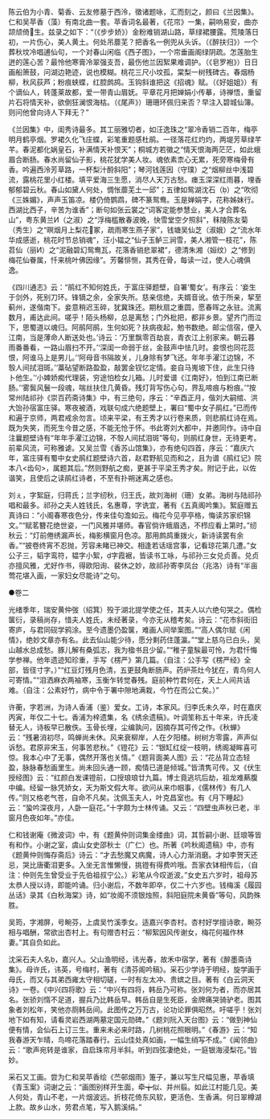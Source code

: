<!-- { "loadSidebar": true } -->
陈云伯为小青、菊香、云友修墓于西泠，徵诸题咏，汇而刻之，颜曰《兰因集》。仁和吴苹香（藻）有南北曲一套。苹香词名最著，《花帘》一集，嗣响易安，曲亦颉颃倚生。兹录之如下：“（《步步娇》）金粉难销湖山路，草绿裙腰露。荒陵落日初，一片伤心，美人黄土。何处吊蘼芜？把香名一例兜从头诉。（《醉扶归》）一个葬秋坟冷唱逋仙句，一个对春山闲临《西子图》，一个帘垂画阁绿阴疏。怎莲胎生迸的莲心苦？最怜他寒膏冷翠强支吾，最伤他兰因絮果难调护。（《皂罗袍》）日日画船箫鼓，问湖边艳迹，说也模糊。桃花三尺小坟孤，棠梨一树残碑古。春烟杨柳，秋风荻芦；粉痕蛱蝶，红腔鹧鸪。玉钩斜谁把这《招魂》赋。（《好姐姐》）有个谪仙人，转蓬莱故都，爱一带青山眉妩。平章花月把婵娟小传摹，诗禅悟，重留片石将情天补，欲倒狂澜恨海枯。（《尾声》）珊珊环佩归来否？早注入碧城仙簿。则问他曾向诗人下拜无？”

《兰因集》中，闺秀诗最多。其工丽雅切者，如汪逸珠之“翠冷香销二百年，梅亭明月鹤亭烟。罗裙久化飞庄蝶，彩笔重题感杜鹃。一径落花红灼灼，两堤芳草绿芊芊。春泥都化娲皇石，补满情天补恨天”；桐城方若徽之“情天恨海两茫茫，如此蛾眉合断肠。春水尚留仙子影，桃花犹学美人妆。魂依素柰心无累，死旁寒梅骨有香。吟遍西泠芳草路，一杯梨汁酹斜阳”；琴河钱莲因（守璞）之“烟柳丝中浅碧流，露桃花里小红楼。填平爱海三生愿，消尽人天万古愁。瘗玉深深红雨暮，埋香郁郁碧云秋。春山如黛人何处，惆怅蘼芜土一邱”；五律如鸳湖沈石（）之“吹彻《三姝媚》，声声玉笛凉。楼仍倚鹦鹉，碑不篆鸳鸯。玉是婵娟字，花称姊妹行。西湖比西子，辛苦为谁香”；断句如张云裳之“词客定能参慧业，美人才合葬名山”，粤东黄兰И（之淑）之“浮梅槛散春波晚，快雪堂空夕照斜”，秣陵陈友菊（秀生）之“暝烟月上梨花冢，疏雨寒生燕子家”，钱塘吴仙芝（淑娥）之“流水年华成感逝，桃花时节总销魂”，汪小韫之“仙子玉鲈三涧雪，美人湘管一枝花”，陈苕仙（丽И）之“泥融碧幻鸳鸯瓦，花落香销悲翠裙”，德清朱湘（姮纹）之“修到梅花仙眷属，忏来桃叶佛因缘”。芳馨悱恻，其秀在骨，每读一过，使人心魂俱逸。

《四川通志》云：“鹃红不知何姓氏，于富庄驿题壁，自署‘蜀女’。有序云：‘妾生于剑外，死别刀环。锋镝之余，全家失所。慈亲信绝，夫婿音讹。依于所亲，挈至蓟州，遂偕南下。妾意稍迟玉碎，犹冀珠还。期秋扇之重圆，愿春晖之永驻。流离数月，甫达此间。嗟乎！陌头杨柳，总是离愁；门外枇把，都非乡景。望齐门而泣下，思蜀道以魂归。阿鹃阿鹃，生何如死？扶病夜起，勉书数绝。邮尘信宿，便入江南，当是薄命人断送处也。’诗云：‘万里飘零百劫哀，青衣江上别家来。朝云暮雨番番看，一路山眉扫不开。’‘深闺一命弱于丝，金鼓声中怯几时。妾恨也同花蕊恨，阿谁马上是男儿。’‘阿母音书隔故关，儿身除有梦飞还。年年手濯江边锦，不彀人间拭泪斑。’‘藁砧望断路盈盈，敲罢金钗忆定情。妾自马嵬坡下住，此生只待卜他生。’‘小婢娇痴代理装，穷途怕检女儿箱。儿时爱谱《江南好》，怕到江南已断肠。’‘雾鬓风鬟一段魂，喘丝扶住几黄昏。残灯背写伤心句，界乱啼痕与粉痕。’“按常州陆祁孙《崇百药斋诗集》中，有三绝句，序云：“辛酉正月，偕刘大嗣绾、洪大饴孙宿富庄驿。寒夜被酒，戏联句成六绝题壁上，署曰“蜀中女子鹃红。”已而传和遍于京师，两君戒余勿言。顷来平梁，有王秀才以行卷来质，则悲鹃红诗在焉。既为失笑，而死生今昔之感，不能无怆于怀。书此寄刘大都中，并邀同作。诗中自注曩题壁诗有“年年手濯江边锦，不彀人间拭泪斑”等句，则鹃红身世，无待更考。前辈风流，可称雅谑。又吴兰雪《香苏山馆集》，亦有绝句四首，序云：“嘉庆六年，富庄驿有蜀中女史鹃红题壁诗六首，赵君野航见而和之，且为谱《鹃红记》院本八<齿句>，属题其后。”然则野航之痴，更甚于平梁王秀才矣。附记于此，以佐谐笑，且使后之读鹃红诗者，不至有扑朔迷离之感也。

刘ぇ，字絮庭，归蒋氏；兰字纫秋，归王氏，故刘海树（珊）女弟。海树与陆祁孙唱和最多。祁孙之夫人姓钱氏，名惠尊，字诜宜，著有《五真阁吟集》。絮庭赠五真诗曰：“小阁春寒夜色分，传来佳句澹如云。梅花今见亭亭格，悔读苏家织锦文。”“赋茗簪花绝世姿，一门风雅并堪师。春官倘许蛾眉选，不栉应看上第时。”纫秋云：“灯前倦绣漏声长，梅影横窗月色凉。那用鹧鸪重拨火，新诗读罢有余香。”“披卷终宵不忍抛，芳容未睹已神交。相逢若话瑶宫事，记看琼花第几遭。”女公子三，韬字鸾符，韫字小絮，字霞裾，皆读书工咏，与祁孙三女兑贞善。兑贞亦擅风雅，尤好作书，得欧阳询、裴休之妙，故祁孙寄李凤台（兆洛）诗有“半亩莺花堪入画，一家妇女尽能诗”之句。




●卷二

光绪季年，瑞安黄仲弢（绍箕）殁于湖北提学使之任，其夫人以六绝句哭之。偶检箧衍，录稿尚存，惜夫人姓氏，未经著录，今亦无从稽考矣。诗云：“花市斜街旧寄庐，与君同砚学鸦涂。至今遗墨仍盈箧，难画人间举案图。”“高人偶尔赋《闲情》，绝妙文章亦有名。此去仙山能少待，愿分剩药住蓬瀛。”“堂上慈乌已白头，吴山越水总成愁。豚儿解有桑弧志，我为楹书且少留。”“稚子童騃最可怜，为君忏悔学参禅。他年遗迹知珍重，手写《楞严》第几篇。（自注：公手写《楞严经》全部，皆径寸字。）”“红豆灯残月色清，五更鼓角断肠声。药炉茶灶今犹在，青鸟何人可寄情。”“泪洒麻衣两袖寒，玉衡乍转觉春残。庭前种竹君何在，天上人间共话难。（自注：公素好竹，病中令于署中隙地满栽，今竹在而公亡矣。）”

许蘅，字若洲，为诗人香浦（鉴）爱女。工诗，本家风。归李氏未久卒，时在嘉庆丙寅，年仅二十七。香浦为梓遗集，名《绣余遗稿》。叶调笙称五十年来，许氏凌替无人，诗板早已散佚。玉骨长埋，尘编孰问，因摘存其可传之作。《秋蝉》云：“残暑消初尽，鸣蝉尚未休。风来衰柳岸，人在夕阳楼。树树方零露，声声似诉愁。君原非宋玉，何事苦悲秋。”《镫花》云：“银缸红绽一枝明，绣阁凝眸喜可惊。我本心中了无事，偶然开落也关情。”《题背面美人图》云：“花丛背立态轻盈，脉脉春愁画里生。尚未回头通一顾，痴情已道是倾城。”皆清隽可传。又《伏生授经图》云：“红颜白发课镫前，口授琅琅廿九篇。博士竟逃坑后劫，祖龙难爇腹中编。经留一脉凭娇女，天为斯文假大年。欲问从来巾帼事，《儒林传》有几人传。”则又格老气苍，自命不凡矣。沈佩玉夫人，叶克昌室也。有《月下睡起》云：“蛩吟深夜月，人卧一庭花。”十字颇为士林传诵。又云：“四壁虫声秋已老，半窗月色夜如年。”亦佳。

仁和钱谢庵《微波词》中，有《题黄仲则词集金缕曲》词，其哲嗣小谢、廷琅等皆有和作。小谢之室，虞山女史邵秋士（广仁）也。所著《吟秋阁遗稿》中，亦有《题黄仲则悔存斋后》诗云：“才去愁魔又病魔，诗人心力渐消磨。才如李贺天还忌，哭比唐衢泪更多。入坐无言惟懒慢，挑镫有得费吟哦。吾家衣钵相传后，（自注：仲则先生曾受业于先伯祖叔宁公。）彩笔从今叹逝波。”女史五六岁时，祖母苏太恭人授以诗，即能吟诵。归小谢后，不数年即卒，仅二十六岁也。钱梅溪《履园丛话》录其《白秋海棠》诗，如“妆阁不须银烛照，斜阳庭院未黄昏”等句，风韵殊胜。

吴筠，字湘屏，号畹芬，上虞吴竹溪季女。适嘉兴李杏村。杏村好学擅诗歌，畹芬相与唱酬，常欲出杏村上。有句赠杏村云：“柳絮因风传谢女，梅花何福作林妻。”其自负如此。

沈采石夫人名，嘉兴人。父山渔明经，讳光春，故禾中宿学，著有《醉墨斋诗集》。母许氏，讳英，号梅村，著有《清芬阁吟稿》。采石少学诗于明经，旋学画于母氏，而又与其弟西雍太守相切磋，一时有左太冲、贵嫔之目。著有《白云洞天诗》一卷。《中兴四将歌》云：“中兴有四将，韩岳乃可称。张刘何为者，而亦居其名。张骄刘惰不足道，握兵乃比韩岳早。韩岳自是生死臣，金牌痛哭骑驴老。图其象者刘松年，笑他亦厕韩岳间。此图传之万万古，论功论罪俱昭然。吁嗟乎！张刘地下如有知，请看灵岩西湖两墓定国元勋碑。”《题刘阮入天台图》云：“做到神仙便有情，会仙石上订三生。重来未必来时路，几树桃花照眼明。”《春游》云：“知我春游天乍晴，鸟啼花落踏春行。云山佳处真如画，一幅生绡写不成。”《闻邻曲》云：“歌声宛转是谁家，自启珠帘月半斜。听到四弦凄绝处，一庭银海浸梨花。”皆妙。

采石又工画。尝为仁和吴苹香绘《苎邨烟雨》箑子，兼以写生尺幅见惠，苹香填《青玉案》词谢之云：“画图别样开生面，牵╈似、并州翦。如此江村能几见。美人何处，青山不老，一片烟波远。折枝花倚东风软，更活色、生香满。何日翠樽湖上款。故乡山水，劳君点笔，写入鹅溪绢。”

